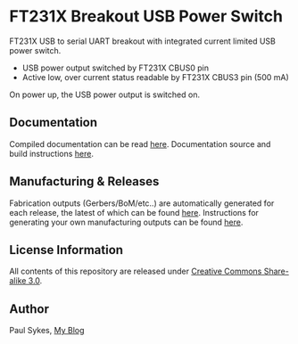 FT231X Breakout USB Power Switch
=====================================
FT231X USB to serial UART breakout with integrated current limited USB power switch.

- USB power output switched by FT231X CBUS0 pin
- Active low, over current status readable by FT231X CBUS3 pin (500 mA)

On power up, the USB power output is switched on.

Documentation
-------------
Compiled documentation can be read [here](https://paulsykes.me/ft231x_breakout_usb_power_switch). Documentation source and build instructions [here](docsrc).

Manufacturing & Releases
------------------------
Fabrication outputs (Gerbers/BoM/etc..) are automatically generated for each release, the latest of which can be found [here](https://github.com/paulsykes/ft231x_breakout_usb_power_switch/releases/latest). Instructions for generating your own manufacturing outputs can be found [here](hardware/kicad/ft231x_breakout_usb_power_switch).

License Information
-------------------
All contents of this repository are released under [Creative Commons Share-alike 3.0](http://creativecommons.org/licenses/by-sa/3.0/).

Author
------
Paul Sykes, [My Blog](https://paulsykes.me)
